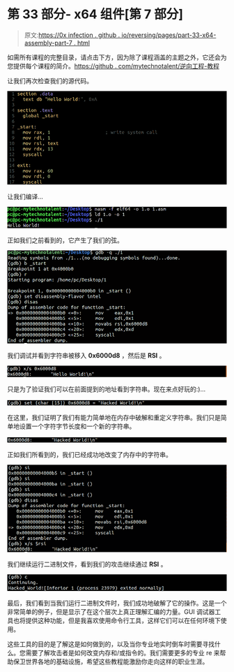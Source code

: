 # 第 33 部分- x64 组件[第 7 部分]

> 原文:[https://0x infection . github . io/reversing/pages/part-33-x64-assembly-part-7 . html](https://0xinfection.github.io/reversing/pages/part-33-x64-assembly-part-7.html)

如需所有课程的完整目录，请点击下方，因为除了课程涵盖的主题之外，它还会为您提供每个课程的简介。[https://github . com/mytechnotalent/逆向工程-教程](https://github.com/mytechnotalent/Reverse-Engineering-Tutorial)

让我们再次检查我们的源代码。

![](img/e0e4a7343590062f10cd23d5c5968ae0.png)

让我们编译...

![](img/29172b562aea9c598691a7fb8fbf7198.png)

正如我们之前看到的，它产生了我们的弦。

![](img/0ea57dc261a9897914702d763da485b0.png)

我们调试并看到字符串被移入 **0x6000d8** ，然后是 **RSI** 。

![](img/30990fcd90319daf23b752983766abb1.png)

只是为了验证我们可以在前面提到的地址看到字符串。现在来点好玩的:)...

![](img/1857de49657cc169a25400953e423a81.png)

在这里，我们证明了我们有能力简单地在内存中破解和重定义字符串。我们只是简单地设置一个字符字节长度和一个新的字符串。

![](img/5040b9b4f25e176c48ea535d244419c7.png)

正如我们所看到的，我们已经成功地改变了内存中的字符串。

![](img/121fc8856279cd74df0f500277ce6654.png)

我们继续运行二进制文件，看到我们的攻击继续通过 **RSI** 。

![](img/90ae7789df2b94820ed6eacbb3b0032a.png)

最后，我们看到当我们运行二进制文件时，我们成功地破解了它的操作。这是一个非常简单的例子，但是显示了在这个层次上真正理解汇编的力量。GUI 调试器工具也将提供这种功能，但是我喜欢使用命令行工具，这样它们可以在任何环境下使用。

这些工具的目的是了解这是如何做到的，以及当你专业地实时倒车时需要寻找什么。您需要了解攻击者是如何改变内存和/或指令的。我们需要更多的专业 re 来帮助保卫世界各地的基础设施，希望这些教程能激励你走向这样的职业生涯。
